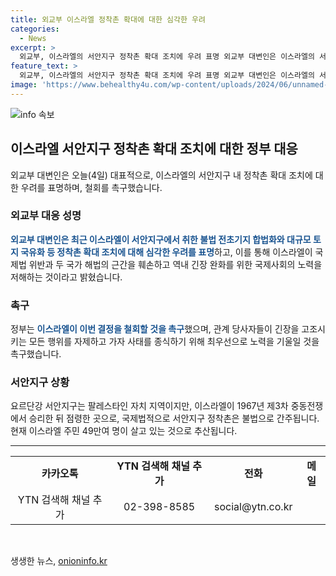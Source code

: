 ```yaml
---
title: 외교부 이스라엘 정착촌 확대에 대한 심각한 우려
categories:
  - News
excerpt: >
  외교부, 이스라엘의 서안지구 정착촌 확대 조치에 우려 표명 외교부 대변인은 이스라엘의 서안지구 불법 전초기지 합법화와 토지 국유화 조치에 우려를 표명했다. 정착촌 건설은 국제법 위반이며 두 국가 해법의 근간을 훼손하고 긴장 완화를 저해한다는 촉구도 전했다. 이스라엘의 결정 철회를 촉구하며, 긴장 조장 행위를 자제하고 사태 종식을 위한 최우선 노력을 요구했다. 요르단강 서안지구는 팔레스타인 자치 지역이지만, 1967년 이스라엘의 점령으로 정착촌은 국제법적으로 불법으로 여겨지고 있다.
feature_text: >
  외교부, 이스라엘의 서안지구 정착촌 확대 조치에 우려 표명 외교부 대변인은 이스라엘의 서안지구 불법 전초기지 합법화와 토지 국유화 조치에 우려를 표명했다. 정착촌 건설은 국제법 위반이며 두 국가 해법의 근간을 훼손하고 긴장 완화를 저해한다는 촉구도 전했다. 이스라엘의 결정 철회를 촉구하며, 긴장 조장 행위를 자제하고 사태 종식을 위한 최우선 노력을 요구했다. 요르단강 서안지구는 팔레스타인 자치 지역이지만, 1967년 이스라엘의 점령으로 정착촌은 국제법적으로 불법으로 여겨지고 있다.
image: 'https://www.behealthy4u.com/wp-content/uploads/2024/06/unnamed-file.png'
---
```


<p><img src="https://www.behealthy4u.com/wp-content/uploads/2024/06/unnamed-file.png" alt="info 속보" /></p>

<h2 data-ke-size="size26">이스라엘 서안지구 정착촌 확대 조치에 대한 정부 대응</h2>

<p data-ke-size="size16">외교부 대변인은 오늘(4일) 대표적으로, 이스라엘의 서안지구 내 정착촌 확대 조치에 대한 우려를 표명하며, 철회를 촉구했습니다.</p>

<h3>외교부 대응 성명</h3>

<p data-ke-size="size16"><b><span style="color: #1a5490;">외교부 대변인은 최근 이스라엘이 서안지구에서 취한 불법 전초기지 합법화와 대규모 토지 국유화 등 정착촌 확대 조치에 대해 심각한 우려를 표명</span></b>하고, 이를 통해 이스라엘이 국제법 위반과 두 국가 해법의 근간을 훼손하고 역내 긴장 완화를 위한 국제사회의 노력을 저해하는 것이라고 밝혔습니다.</p>

<h3>촉구</h3>

<p data-ke-size="size16">정부는 <b><span style="color: #1a5490;">이스라엘이 이번 결정을 철회할 것을 촉구</span></b>했으며, 관계 당사자들이 긴장을 고조시키는 모든 행위를 자제하고 가자 사태를 종식하기 위해 최우선으로 노력을 기울일 것을 촉구했습니다.</p>

<h3>서안지구 상황</h3>

<p data-ke-size="size16">요르단강 서안지구는 팔레스타인 자치 지역이지만, 이스라엘이 1967년 제3차 중동전쟁에서 승리한 뒤 점령한 곳으로, 국제법적으로 서안지구 정착촌은 불법으로 간주됩니다. 현재 이스라엘 주민 49만여 명이 살고 있는 것으로 추산됩니다.</p>

<hr data-ke-size="size16">

<table>
    <tr>
        <td style="text-align: center; height: 17px;"><b>카카오톡</b></td>
        <td style="text-align: center; height: 17px;"><b>YTN 검색해 채널 추가</b></td>
        <td style="text-align: center; height: 17px;"><b>전화</b></td>
        <td style="text-align: center; height: 17px;"><b>메일</b></td>
    </tr>
    <tr>
        <td style="text-align: center; height: 17px;">YTN 검색해 채널 추가</td>
        <td style="text-align: center; height: 17px;">02-398-8585</td>
        <td style="text-align: center; height: 17px;">social@ytn.co.kr</td>
    </tr>
</table>

<p data-ke-size="size16">&nbsp;</p>
생생한 뉴스, <a href="https://onioninfo.kr" rel="dofollow">onioninfo.kr</a>


